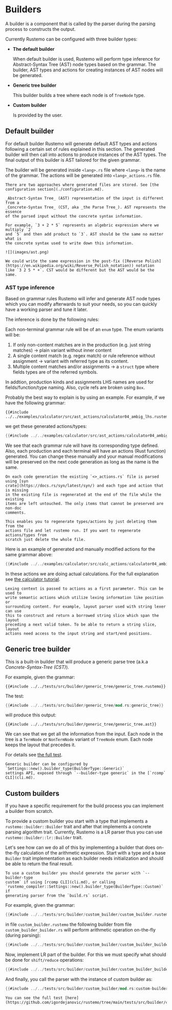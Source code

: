 # Builders

A builder is a component that is called by the parser during the parsing process
to constructs the output.

Currently Rustemo can be configured with three builder types:

- **The default builder**

  When default builder is used, Rustemo will perform type inference for
  Abstract-Syntax Tree (AST) node types based on the grammar. The builder, AST
  types and actions for creating instances of AST nodes will be generated.

- **Generic tree builder**

  This builder builds a tree where each node is of `TreeNode` type.

- **Custom builder**

  Is provided by the user.


## Default builder

For default builder Rustemo will generate default AST types and actions
following a certain set of rules explained in this section. The generated
builder will then call into actions to produce instances of the AST types. The
final output of this builder is AST tailored for the given grammar.

The builder will be generated inside `<lang>.rs` file where `<lang>` is the name
of the grammar. The actions will be generated into `<lang>_actions.rs` file.

```admonish note
There are two approaches where generated files are stored. See [the configuration section](./configuration.md).
```

```admonish note
_Abstract-Syntax Tree_ (AST) representation of the input is different from a
_Concrete-Syntax Tree_ (CST, aka _the Parse Tree_). AST represents the essence
of the parsed input without the concrete syntax information.

For example, `3 + 2 * 5` represents an algebric expression where we multiply `2`
and `5` and then add product to `3`. AST should be the same no matter what is
the concrete syntax used to write down this information. 

![](images/ast.png)

We could write the same expression in the post-fix ([Reverse Polish](https://en.wikipedia.org/wiki/Reverse_Polish_notation)) notation
like `3 2 5 * +`. CST would be different but the AST would be the same.
```


### AST type inference

Based on grammar rules Rustemo will infer and generate AST node types which you
can modify afterwards to suit your needs, so you can quickly have a working
parser and tune it later.

The inference is done by the following rules:

Each non-terminal grammar rule will be of an `enum` type. The enum variants will
be:
1. If only non-content matches are in the production (e.g. just string matches)
   -> plain variant without inner content
2. A single content match (e.g. regex match) or rule reference without
   assignment -> variant with referred type as its content.
3. Multiple content matches and/or assignments -> a `struct` type where fields
   types are of the referred symbols.

In addtion, production kinds and assignments LHS names are used for
fields/function/type naming. Also, cycle refs are broken using `Box`.

Probably the best way to explain is by using an example. For example, if we have
the following grammar:

```
{{#include ../../examples/calculator/src/ast_actions/calculator04_ambig_lhs.rustemo}}
```

we get these generated actions/types:
```rust
{{#include ../../examples/calculator/src/ast_actions/calculator04_ambig_lhs_actions.rs}}
```

We see that each grammar rule will have its corresponding type defined. Also,
each production and each terminal will have an actions (Rust function)
generated. You can change these manually and your manual modifications will be
preserved on the next code generation as long as the name is the same.

```admonish tip
On each code generation the existing `<>_actions.rs` file is parsed using [syn
crate](https://docs.rs/syn/latest/syn/) and each type and action that is missing
in the existing file is regenerated at the end of the file while the existing
items are left untouched. The only items that cannot be preserved are non-doc
comments.

This enables you to regenerate types/actions by just deleting them from the
actions file and let rustemo run. If you want to regenerate actions/types from
scratch just delete the whole file.
```

Here is an example of generated and manually modified actions for the same grammar above:

```rust
{{#include ../../examples/calculator/src/calc_actions/calculator04_ambig_lhs_actions.rs}}
```

In these actions we are doing actual calculations. For the full explanation see
[the calculator tutorial](tutorials/calculator/calculator.md).

```admonish tip
Lexing context is passed to actions as a first parameter. This can be used to
write semantic actions which utilize lexing information like position or
surrounding content. For example, layout parser used with string lexer can use
this to construct and return a borrowed string slice which span the layout
preceding a next valid token. To be able to return a string slice, layout
actions need access to the input string and start/end positions.
```

## Generic tree builder

This is a built-in builder that will produce a generic parse tree (a.k.a
_Concrete-Syntax-Tree (CST)_).

For example, given the grammar:

```
{{#include ../../tests/src/builder/generic_tree/generic_tree.rustemo}}
```

The test:

```rust
{{#include ../../tests/src/builder/generic_tree/mod.rs:generic_tree}}
```

will produce this output:

```
{{#include ../../tests/src/builder/generic_tree/generic_tree.ast}}
```

We can see that we get all the information from the input. Each node in the tree
is a `TermNode` or `NonTermNode` variant of `TreeNode` enum. Each node keeps the
layout that precedes it.

For details see [the full
test](https://github.com/igordejanovic/rustemo/tree/main/tests/src/builder/generic_tree).

```admonish note
Generic builder can be configured by `Settings::new().builder_type(BuilderType::Generic)`
settings API, exposed through `--builder-type generic` in the [`rcomp` CLI](cli.md).
```


## Custom builders

If you have a specific requirement for the build process you can implement a
builder from scratch.

To provide a custom builder you start with a type that implements a
`rustemo::builder::Builder` trait and after that implements a concrete parsing
algorithm trait. Currently, Rustemo is a LR parser thus you can use
`rustemo::builder::lr::Builder` trait.

Let's see how can we do all of this by implementing a builder that does
on-the-fly calculation of the arithmetic expression. Start with a type and a
base `Builder` trait implementation as each builder needs initialization and
should be able to return the final result.

```admonish note
To use a custom builder you should generate the parser with `--builder-type
custom` if using [rcomp CLI](cli.md), or calling
`rustemo_compiler::Settings::new().builder_type(BuilderType::Custom)` if
generating parser from the `build.rs` script.
```

For example, given the grammar:

```rust
{{#include ../../tests/src/builder/custom_builder/custom_builder.rustemo}}

```

in file `custom_builder.rustemo` the following builder from file
`custom_builder_builder.rs` will perform arithmetic operation on-the-fly (during
parsing):

```rust
{{#include ../../tests/src/builder/custom_builder/custom_builder_builder.rs:custom-builder-base}}
```

Now, implement LR part of the builder. For this we must specify what should be
done for `shift/reduce` operations:

```rust
{{#include ../../tests/src/builder/custom_builder/custom_builder_builder.rs:custom-builder-lr}}
```

And finally, you call the parser with the instance of custom builder as:

```rust
{{#include ../../tests/src/builder/custom_builder/mod.rs:custom-builder}}
```

```admonish tip
You can see the full test [here](https://github.com/igordejanovic/rustemo/tree/main/tests/src/builder/custom_builder).
```
